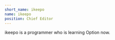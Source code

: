 ```yaml
---
short_name: ikeepo
name: ikeepo
position: Chief Editor
---
```

ikeepo is a programmer who is learning Option now.

